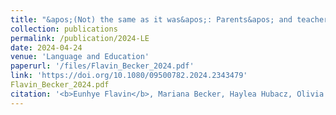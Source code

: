 ```yaml
---
title: "&apos;(Not) the same as it was&apos;: Parents&apos; and teachers&apos; perception on the impact of COVID-19 on a bilingual elementary program"
collection: publications
permalink: /publication/2024-LE
date: 2024-04-24
venue: 'Language and Education'
paperurl: '/files/Flavin_Becker_2024.pdf'
link: 'https://doi.org/10.1080/09500782.2024.2343479'
Flavin_Becker_2024.pdf
citation: '<b>Eunhye Flavin</b>, Mariana Becker, Haylea Hubacz, Olivia Barbieri, Gabrielle Oliveira. Flavin, &quot;&apos;(Not) the same as it was&apos;: Parents&apos; and teachers&apos; perception on the impact of COVID-19 on a bilingual elementary program, &quot; in <i>Language and Education</i>, pp. 1–19, 2024.'
---
```

